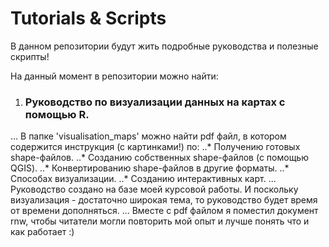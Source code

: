 Tutorials & Scripts
===================

В данном репозитории будут жить подробные руководства и полезные скрипты!

На данный момент в репозитории можно найти:

1. ### Руководство по визуализации данных на картах с помощью R.
... В папке 'visualisation_maps' можно найти pdf файл, в котором содержится инструкция (с картинками!) по:
..* Получению готовых shape-файлов.
..* Созданию собственных shape-файлов (с помощью QGIS).
..* Конвертированию shape-файлов в другие форматы.
..* Способах визуализации.
..* Созданию интерактивных карт.
... Руководство создано на базе моей курсовой работы. И поскольку визуализация - достаточно широкая тема, то руководство будет время от времени дополняться.
... Вместе с pdf файлом я поместил документ rnw, чтобы читатели могли повторить мой опыт и лучше понять что и как работает :)
